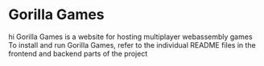 # Gorilla Games
hi
Gorilla Games is a website for hosting multiplayer webassembly games
To install and run Gorilla Games, refer to the individual README files in the frontend and backend parts of the project
